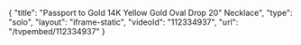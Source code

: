 {
    "title": "Passport to Gold 14K Yellow Gold Oval Drop 20\" Necklace",
    "type": "solo",
    "layout": "iframe-static",
    "videoId": "112334937",
    "url": "\/tvpembed\/112334937"
}